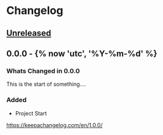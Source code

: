 # Changelog
<!-- markdownlint-disable MD024 -->
<!-- changelog-start -->

## [Unreleased](<https://github.com/{{ cookiecutter.github_user }}/{{ cookiecutter.project_name }}/0.0.0...refs/heads/dev>)
<!-- Dont forget to:
    - Update the Unreleased compare version to latest release tag
    - Update compare/_previous_version_tag_
    - Delete <a></a> tag
    - Update issues and pull requests as needed.-->
<!-- Copy paste release notes below here -->
<!-- scriv-insert-here -->

## 0.0.0 - {% now 'utc', '%Y-%m-%d' %}

### Whats Changed in 0.0.0

This is the start of something....

### Added

- Project Start

<https://keepachangelog.com/en/1.0.0/>

<!-- changelog-end -->
